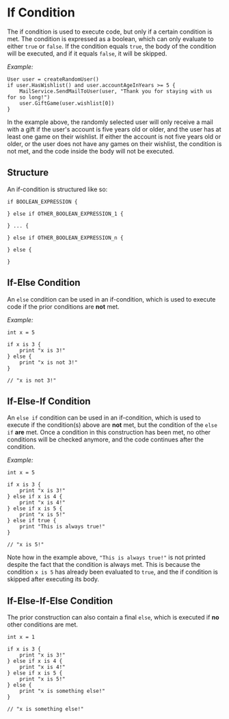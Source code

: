 # If Condition

The if condition is used to execute code, but only if a certain condition is met.
The condition is expressed as a boolean, which can only evaluate to either `true` or `false`.
If the condition equals `true`, the body of the condition will be executed, and if it equals `false`,
it will be skipped.

_Example:_

```gno
User user = createRandomUser()
if user.HasWishlist() and user.accountAgeInYears >= 5 {
    MailService.SendMailToUser(user, "Thank you for staying with us for so long!")
    user.GiftGame(user.wishlist[0])
}
```

In the example above, the randomly selected user will only receive a mail with a gift if the user's
account is five years old or older, and the user has at least one game on their wishlist. If either
the account is not five years old or older, or the user does not have any games on their wishlist,
the condition is not met, and the code inside the body will not be executed.

## Structure

An if-condition is structured like so:

```gno
if BOOLEAN_EXPRESSION {

} else if OTHER_BOOLEAN_EXPRESSION_1 {

} ... {

} else if OTHER_BOOLEAN_EXPRESSION_n {

} else {

}
```

## If-Else Condition

An `else` condition can be used in an if-condition, which is used to execute code if the prior
conditions are **not** met.

_Example:_

```gno
int x = 5

if x is 3 {
    print "x is 3!"
} else {
    print "x is not 3!"
}

// "x is not 3!"
```

## If-Else-If Condition

An `else if` condition can be used in an if-condition, which is used to execute if the condition(s)
above are **not** met, but the condition of the `else if` **are** met. Once a condition in this
construction has been met, no other conditions will be checked anymore, and the code continues after
the condition.

_Example:_

```gno
int x = 5

if x is 3 {
    print "x is 3!"
} else if x is 4 {
    print "x is 4!"
} else if x is 5 {
    print "x is 5!"
} else if true {
    print "This is always true!"
}

// "x is 5!"
```

Note how in the example above, `"This is always true!"` is not printed despite the fact that the
condition is always met. This is because the condition `x is 5` has already been evaluated to
`true`, and the if condition is skipped after executing its body.

## If-Else-If-Else Condition

The prior construction can also contain a final `else`, which is executed if **no** other conditions
are met.

```gno
int x = 1

if x is 3 {
    print "x is 3!"
} else if x is 4 {
    print "x is 4!"
} else if x is 5 {
    print "x is 5!"
} else {
    print "x is something else!"
}

// "x is something else!"
```

